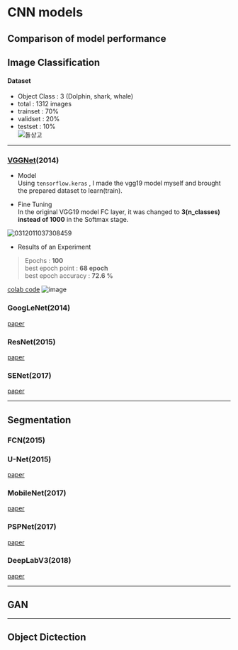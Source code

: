 # CNN models
 Comparison of model performance
--------------------------------------------------------------------------------------------------------------------------------------------------------------

## Image Classification

#### Dataset   
+ Object Class : 3 (Dolphin, shark, whale)   
+ total : 1312 images   
+ trainset : 70%   
+ validset : 20%   
+ testset : 10%   
![돌상고](https://user-images.githubusercontent.com/104747868/224483448-880732f0-bbe5-40de-9317-0a134e3498da.jpg)

--------------------------------------------------------------------------------------------------------------------------------------------------------------

### [VGGNet](https://arxiv.org/pdf/1409.1556.pdf)(2014)   

+ Model   
Using ```tensorflow.keras``` , I made the vgg19 model myself and brought the prepared dataset to learn(train).

+ Fine Tuning   
In the original VGG19 model FC layer, it was changed to **3(n_classes) instead of 1000** in the Softmax stage.   

![0312011037308459](https://user-images.githubusercontent.com/104747868/224495143-30c14185-0a50-4453-b031-03be02aafb69.jpg)   

+ Results of an Experiment   
> Epochs : **100**   
> best epoch point : **68 epoch**   
> best epoch accuracy : **72.6 %**   
> 
[colab code](https://github.com/WestChaeVI/CNN-models/blob/main/models/VGGnet(72_6%25).ipynb)
![image](https://user-images.githubusercontent.com/104747868/224492827-2ec7913c-7eb0-4da5-b125-83ef8dd4916d.png)


### **GoogLeNet(2014)**
[paper](https://arxiv.org/pdf/1409.4842.pdf)


### **ResNet(2015)**
[paper](https://arxiv.org/pdf/1512.03385.pdf)


### **SENet(2017)**
[paper](https://arxiv.org/pdf/1709.01507.pdf)


--------------------------------------------------------------------------------------------------------------------------------------------------------------

## Segmentation

### **FCN(2015)**


### **U-Net(2015)**
[paper](https://arxiv.org/pdf/1505.04597.pdf)

### **MobileNet(2017)**
[paper](https://arxiv.org/pdf/1704.04861.pdf)

### **PSPNet(2017)**
[paper](https://arxiv.org/pdf/1612.01105.pdf)

### **DeepLabV3(2018)**
[paper](https://arxiv.org/pdf/1802.02611.pdf)


--------------------------------------------------------------------------------------------------------------------------------------------------------------

## GAN

--------------------------------------------------------------------------------------------------------------------------------------------------------------

## Object Dictection




